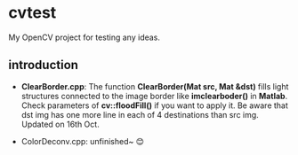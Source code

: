 ﻿# cvtest
My OpenCV project for testing any ideas.
## introduction

- **ClearBorder.cpp**: 
The function **ClearBorder(Mat src, Mat &dst)** fills light structures connected to the image border like **imclearboder()** in **Matlab**. 
Check parameters of **cv::floodFill()** if you want to apply it. Be aware that dst img has one more line in each of 4 destinations than src img.  
Updated on 16th Oct.  



- ColorDeconv.cpp: unfinished~ :blush:
